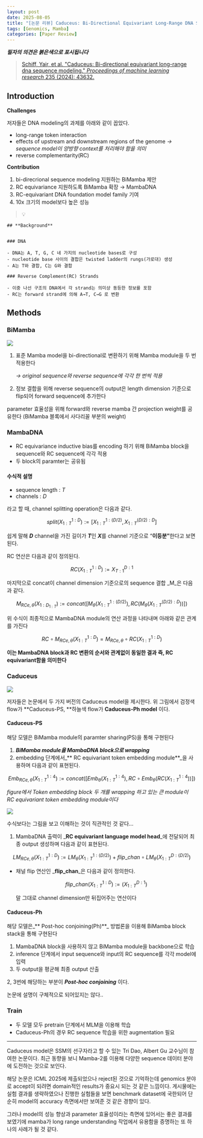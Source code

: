 ```yaml
---
layout: post
date: 2025-08-05
title: "[논문 리뷰] Caduceus: Bi-Directional Equivariant Long-Range DNA Sequence Modeling"
tags: [Genomics, Mamba]
categories: [Paper Review]
---
```


<span class="notion-red">_**필자의 의견은 붉은색으로 표시됩니다**_</span>


> [Schiff, Yair, et al. "Caduceus: Bi-directional equivariant long-range dna sequence modeling." ](https://pmc.ncbi.nlm.nih.gov/articles/PMC12189541/)[_Proceedings of machine learning research_](https://pmc.ncbi.nlm.nih.gov/articles/PMC12189541/)[ 235 (2024): 43632.](https://pmc.ncbi.nlm.nih.gov/articles/PMC12189541/)



## Introduction


**Challenges**


저자들은 DNA modeling의 과제를 아래와 같이 꼽았다.

- long-range token interaction
- effects of upstream and downstream regions of the genome 
_→ sequence model이 양방향 context를 처리해야 함을 의미_
- reverse complementarity(RC)

**Contribution**

1. bi-direcrional sequence modeling 지원하는 BiMamba 제안
1. RC equivariance 지원하도록 BiMamba 확장 → MambaDNA
1. RC-equivariant DNA foundation model family 기여
1. 10x 크기의 model보다 높은 성능

> 💡 


	## **Background**


	### DNA

	- DNA는 A, T, G, C 네 가지의 nucleotide bases로 구성
	- nucleotide base 사이의 결합은 twisted ladder의 rungs(가로대) 생성
	- A는 T와 결합, C는 G와 결합

	### Reverse Complement(RC) Strands

	- 이중 나선 구조의 DNA에서 각 strand는 의미상 동등한 정보를 포함
	- RC는 forward strand에 의해 A→T, C→G 로 변환


## Methods



### BiMamba


![](https://prod-files-secure.s3.us-west-2.amazonaws.com/542b861c-36a8-4051-84e5-8804b6728dba/2c247d59-7815-4980-99f0-8f0d21f445a7/image.png?X-Amz-Algorithm=AWS4-HMAC-SHA256&X-Amz-Content-Sha256=UNSIGNED-PAYLOAD&X-Amz-Credential=ASIAZI2LB4662N7KXD5L%2F20250930%2Fus-west-2%2Fs3%2Faws4_request&X-Amz-Date=20250930T110120Z&X-Amz-Expires=3600&X-Amz-Security-Token=IQoJb3JpZ2luX2VjEGMaCXVzLXdlc3QtMiJHMEUCIQCikElWdbSavST6UFyyB81vh1YUz2nJyC1WS2QKADx29AIgARrs73NvUGtnOsqZCFlcvDsgBT5xAzSKwV%2FyxqJuZIkqiAQI7P%2F%2F%2F%2F%2F%2F%2F%2F%2F%2FARAAGgw2Mzc0MjMxODM4MDUiDLnTymsvGvMw160ADCrcA%2BhcABww7QoxJCvOa82qV97t6hqZ9cBAVERJ9XxfaVQsb09shKnVZcWGv1dhV7%2FhKHCCrflmn8qxcddx9yeIL2rz0Gdc9KB5fHgijD%2BuKashE%2FWjI399kADGXMsBFg4bc3SP2I62MGpLHKSOIKiIB3zanw4Y7hdQ9Oc4vInInIgYjaJsqCRcLwWsxDbPqhs9XpS7M2GPhWvtBwU%2FSUqhlQlCpyr1%2FnyAWMGWs3UnNUS%2Flf4VeXs50%2FNlUFZVzs1GIjfhuLMOrxyR5Alr%2FobqhXl%2BpjgrpkM73L%2BXkSVyDOKoRB1JjsAyO9dWoG5WWC3VS7FDtNAxHT3CCS5lfRHwepLIitmKGqTsZYtIbslvw3LEKJV7HC5ur5P8i8M%2FQ0erIEoZDMl2QaRtYWHw6xdBR1V67UTEYZ8QP5CnB7Hj8sRIm1BtnnL82k2tC5iRZQm3cRg%2BokMjZBlhtv2my83nI%2F9vcZjERYnp7OAuY8ISiolraYeVJILk6kjrxBmZlbJaH4jVCrk4bmJMv1tEjSXrCnzyfJsvBpQDkIA10qOjLEts7ZrOwdCxFuu2J71ypPMID1wmqgdx9kU8GVbMpV5F5kQfa%2B%2B5FBefnmMUGnBV8l4PcLIPP4tAbuHU2ympMOfp7sYGOqUBr6yoXWWoVkd4fTkhlU0bd8x9EaxeopvQ%2FMFUSHx%2BHQt9OxccQMlhaYjkuCOw3Qzee5qGC47d9f64hoFZW%2Faw3AntTLxRjurXPQLG7%2FmUilzB0FkzCzLx8TClXTLpk1J7847%2BiDzZqq8qhx6%2FFcMf9hrNDqrR079i2Rs702oiASzQWEdiCRlwgUUh0WMYkiwbA33KojpWP5teIH49GfO%2BaqHuZ4om&X-Amz-Signature=4827e90936c1bcb62703372bdf32d459b3e6d492ede09cad5ab881de0fc48dff&X-Amz-SignedHeaders=host&x-amz-checksum-mode=ENABLED&x-id=GetObject)

1. 표준 Mamba model을 bi-directional로 변환하기 위해 Mamba module을 두 번 적용한다

	_→ original sequence와 reverse sequence에 각각 한 번씩 적용_

1. 정보 결합을 위해 reverse sequence의 output은 length dimension 기준으로 flip되어 forward sequence에 추가한다

parameter 효율성을 위해 forward와 reverse mamba 간 projection weight를 공유한다 (BiMamba 블록에서 사다리꼴 부분의 weight)



### MambaDNA

- RC equivariance inductive bias를 encoding 하기 위해 BiMamba block을 sequence와 RC sequence에 각각 적용
- 두 block의 paramter는 공유됨


#### 수식적 설명

- sequence length : _T_
- channels : _D_

라고 할 때,  channel splitting operation은 다음과 같다.


$$
split(X^{1:D}_{1:T}):=[X^{1:(D/2)}_{1:T},X^{(D/2):D}_{1:T}]
$$


<span class="notion-red">쉽게 말해 </span><span class="notion-red">_**D**_</span><span class="notion-red"> channel을 가진 길이가 </span><span class="notion-red">_**T**_</span><span class="notion-red">인 </span><span class="notion-red">_**X**_</span><span class="notion-red">를 channel 기준으로 “</span><span class="notion-red">**이등분”**</span><span class="notion-red">한다고 보면 된다.</span>


RC 연산은 다음과 같이 정의된다.


$$
RC(X^{1:D}_{1:T}):=X^{D:1}_{T:1}
$$


마지막으로 concat이 channel dimension 기준으로의 sequence 결합 _M_은 다음과 같다.


$$
M_{RCe,\theta}(X_{1:D_{1:T}}):=concat([M_{\theta}(X^{1:(D/2)}_{1:T}),RC(M_{\theta}(X^{(D/2):D}_{1:T}))])
$$


위 수식이 최종적으로 MambaDNA module의 연산 과정을 나타내며 아래와 같은 관계를 가진다


$$
RC\circ M_{RCe,\theta}(X^{1:D}_{1:T}) = M_{RCe,\theta} \circ RC(X^{1:D}_{1:T})
$$


**이는 MambaDNA block과 RC 변환의 순서와 관계없이 동일한 결과 즉, RC equivariant함을 의미한다**



### Caduceus


![](https://prod-files-secure.s3.us-west-2.amazonaws.com/542b861c-36a8-4051-84e5-8804b6728dba/f94a60d7-8145-473b-aef9-7c68d3ec604a/image.png?X-Amz-Algorithm=AWS4-HMAC-SHA256&X-Amz-Content-Sha256=UNSIGNED-PAYLOAD&X-Amz-Credential=ASIAZI2LB4662N7KXD5L%2F20250930%2Fus-west-2%2Fs3%2Faws4_request&X-Amz-Date=20250930T110120Z&X-Amz-Expires=3600&X-Amz-Security-Token=IQoJb3JpZ2luX2VjEGMaCXVzLXdlc3QtMiJHMEUCIQCikElWdbSavST6UFyyB81vh1YUz2nJyC1WS2QKADx29AIgARrs73NvUGtnOsqZCFlcvDsgBT5xAzSKwV%2FyxqJuZIkqiAQI7P%2F%2F%2F%2F%2F%2F%2F%2F%2F%2FARAAGgw2Mzc0MjMxODM4MDUiDLnTymsvGvMw160ADCrcA%2BhcABww7QoxJCvOa82qV97t6hqZ9cBAVERJ9XxfaVQsb09shKnVZcWGv1dhV7%2FhKHCCrflmn8qxcddx9yeIL2rz0Gdc9KB5fHgijD%2BuKashE%2FWjI399kADGXMsBFg4bc3SP2I62MGpLHKSOIKiIB3zanw4Y7hdQ9Oc4vInInIgYjaJsqCRcLwWsxDbPqhs9XpS7M2GPhWvtBwU%2FSUqhlQlCpyr1%2FnyAWMGWs3UnNUS%2Flf4VeXs50%2FNlUFZVzs1GIjfhuLMOrxyR5Alr%2FobqhXl%2BpjgrpkM73L%2BXkSVyDOKoRB1JjsAyO9dWoG5WWC3VS7FDtNAxHT3CCS5lfRHwepLIitmKGqTsZYtIbslvw3LEKJV7HC5ur5P8i8M%2FQ0erIEoZDMl2QaRtYWHw6xdBR1V67UTEYZ8QP5CnB7Hj8sRIm1BtnnL82k2tC5iRZQm3cRg%2BokMjZBlhtv2my83nI%2F9vcZjERYnp7OAuY8ISiolraYeVJILk6kjrxBmZlbJaH4jVCrk4bmJMv1tEjSXrCnzyfJsvBpQDkIA10qOjLEts7ZrOwdCxFuu2J71ypPMID1wmqgdx9kU8GVbMpV5F5kQfa%2B%2B5FBefnmMUGnBV8l4PcLIPP4tAbuHU2ympMOfp7sYGOqUBr6yoXWWoVkd4fTkhlU0bd8x9EaxeopvQ%2FMFUSHx%2BHQt9OxccQMlhaYjkuCOw3Qzee5qGC47d9f64hoFZW%2Faw3AntTLxRjurXPQLG7%2FmUilzB0FkzCzLx8TClXTLpk1J7847%2BiDzZqq8qhx6%2FFcMf9hrNDqrR079i2Rs702oiASzQWEdiCRlwgUUh0WMYkiwbA33KojpWP5teIH49GfO%2BaqHuZ4om&X-Amz-Signature=5d225ee60a287eeb078c9bfb3596309f09999c71ee99fa89591d9880c8a2b6df&X-Amz-SignedHeaders=host&x-amz-checksum-mode=ENABLED&x-id=GetObject)


저자들은 논문에서 두 가지 버전의 Caduceus model을 제시한다. 위 그림에서 검정색 flow가 **Caduceus-PS, **하늘색 flow가 **Caduceus-Ph model** 이다.



#### Caduceus-PS


해당 모델은 BiMamba module의 paramter sharing(PS)을 통해 구현된다

1. _**BiMamba module을 MambaDNA block으로 wrapping**_
1. embedding 단계에서_** RC equivariant token embedding module**_을 사용하며 다음과 같이 표현된다.

$$
Emb_{RCe,\theta}(X^{1:4}_{1:T}):=concat([Emb_{\theta}(X^{1:4}_{1:T}),RC \circ Emb_{\theta}(RC(X^{1:4}_{1:T}))])
$$


_figure에서 Token embedding block 두 개를 wrapping 하고 있는 큰 module이 RC equivariant token embedding module이다_


![](https://prod-files-secure.s3.us-west-2.amazonaws.com/542b861c-36a8-4051-84e5-8804b6728dba/b175e4da-71eb-4e91-8c23-a06dabe673c9/image.png?X-Amz-Algorithm=AWS4-HMAC-SHA256&X-Amz-Content-Sha256=UNSIGNED-PAYLOAD&X-Amz-Credential=ASIAZI2LB4662N7KXD5L%2F20250930%2Fus-west-2%2Fs3%2Faws4_request&X-Amz-Date=20250930T110120Z&X-Amz-Expires=3600&X-Amz-Security-Token=IQoJb3JpZ2luX2VjEGMaCXVzLXdlc3QtMiJHMEUCIQCikElWdbSavST6UFyyB81vh1YUz2nJyC1WS2QKADx29AIgARrs73NvUGtnOsqZCFlcvDsgBT5xAzSKwV%2FyxqJuZIkqiAQI7P%2F%2F%2F%2F%2F%2F%2F%2F%2F%2FARAAGgw2Mzc0MjMxODM4MDUiDLnTymsvGvMw160ADCrcA%2BhcABww7QoxJCvOa82qV97t6hqZ9cBAVERJ9XxfaVQsb09shKnVZcWGv1dhV7%2FhKHCCrflmn8qxcddx9yeIL2rz0Gdc9KB5fHgijD%2BuKashE%2FWjI399kADGXMsBFg4bc3SP2I62MGpLHKSOIKiIB3zanw4Y7hdQ9Oc4vInInIgYjaJsqCRcLwWsxDbPqhs9XpS7M2GPhWvtBwU%2FSUqhlQlCpyr1%2FnyAWMGWs3UnNUS%2Flf4VeXs50%2FNlUFZVzs1GIjfhuLMOrxyR5Alr%2FobqhXl%2BpjgrpkM73L%2BXkSVyDOKoRB1JjsAyO9dWoG5WWC3VS7FDtNAxHT3CCS5lfRHwepLIitmKGqTsZYtIbslvw3LEKJV7HC5ur5P8i8M%2FQ0erIEoZDMl2QaRtYWHw6xdBR1V67UTEYZ8QP5CnB7Hj8sRIm1BtnnL82k2tC5iRZQm3cRg%2BokMjZBlhtv2my83nI%2F9vcZjERYnp7OAuY8ISiolraYeVJILk6kjrxBmZlbJaH4jVCrk4bmJMv1tEjSXrCnzyfJsvBpQDkIA10qOjLEts7ZrOwdCxFuu2J71ypPMID1wmqgdx9kU8GVbMpV5F5kQfa%2B%2B5FBefnmMUGnBV8l4PcLIPP4tAbuHU2ympMOfp7sYGOqUBr6yoXWWoVkd4fTkhlU0bd8x9EaxeopvQ%2FMFUSHx%2BHQt9OxccQMlhaYjkuCOw3Qzee5qGC47d9f64hoFZW%2Faw3AntTLxRjurXPQLG7%2FmUilzB0FkzCzLx8TClXTLpk1J7847%2BiDzZqq8qhx6%2FFcMf9hrNDqrR079i2Rs702oiASzQWEdiCRlwgUUh0WMYkiwbA33KojpWP5teIH49GfO%2BaqHuZ4om&X-Amz-Signature=4dcc2c1432b2d178def27cd45e2065798d24ae5cff94133beab8037079cdb769&X-Amz-SignedHeaders=host&x-amz-checksum-mode=ENABLED&x-id=GetObject)


<span class="notion-red">수식보다는 그림을 보고 이해하는 것이 직관적인 것 같다…</span>

1. MambaDNA 출력이 _**RC equivariant language model head**_에 전달되어 최종 output 생성하며 다음과 같이 표현된다.

$$
LM_{RCe,\theta}(X^{1:D}_{1:T}):= LM_{\theta}(X^{1:(D/2)}_{1:T})+flip\_chan\circ LM_{\theta}(X^{D:(D/2)}_{1:T})
$$

- 채널 flip 연산인 _**flip\_chan**_은 다음과 같이 정의한다.

	$$
	flip\_chan(X^{1:D}_{1:T}):=(X^{D:1}_{1:T})
	$$


	말 그대로 channel dimension만 뒤집어주는 연산이다



#### Caduceus-Ph


해당 모델은_** Post-hoc conjoining(Ph)**_ 방법론을 이용해 BiMamba block stack을 통해 구현된다

1. MambaDNA block을 사용하지 않고 BiMamba module을 backbone으로 학습
1. inference 단계에서 input sequence와 input의 RC sequence를 각각 model에 입력
1. 두 output을 평균해 최종 output 산출

2, 3번에 해당하는 부분이 _**Post-hoc conjoining**_ 이다.


<span class="notion-red">논문에 설명이 구체적으로 되어있지는 않다..</span>



### Train

- 두 모델 모두 pretrain 단계에서 MLM을 이용해 학습
- Caduceus-Ph의 경우 RC sequence 학습을 위한 augmentation 필요

---


<span class="notion-red">Caduceus model은 SSM의 선구자라고 할 수 있는 Tri Dao, Albert Gu 교수님이 참여한 논문이다. 최근 동향을 보니 Mamba-2를 이용해 다양한 sequence 데이터 분야에 도전하는 것으로 보인다.</span>


<span class="notion-red">해당 논문은 ICML 2025에 제출되었으나 reject된 것으로 기억하는데 genomics 분야로 accept이 되려면 domain적인 results가 중요시 되는 것 같은 느낌이다. 게시물에는 실험 결과를 생략하였으나 진행한 실험들을 보면 benchmark dataset에 국한되어 단순히 model의 accuracy 측면에서만 보여준 것 같은 경향이 있다.</span>


<span class="notion-red">그러나 model의 성능 향상과 parameter 효율성이라는 측면에 있어서는 좋은 결과를 보였기에 mamba가 long range understanding 작업에서 유용함을 증명하는 또 하나의 사례가 될 것 같다.</span>

